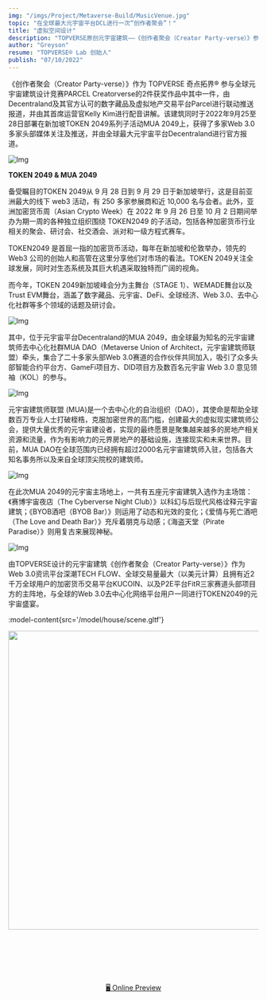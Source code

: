 ```yaml
---
img: "/imgs/Project/Metaverse-Build/MusicVenue.jpg"
topic: "在全球最大元宇宙平台DCL进行一次“创作者聚会”！"
title: "虚拟空间设计"
description: "TOPVERSE原创元宇宙建筑——《创作者聚会（Creator Party-verse）》参与全球元宇宙建筑竞赛Parcel Creatorverse获奖"
author: "Greyson"
resume: "TOPVERSE® Lab 创始人"
publish: "07/10/2022"
---
```

《创作者聚会（Creator Party-verse）》作为 TOPVERSE 奇点拓界® 参与全球元宇宙建筑设计竞赛PARCEL Creatorverse的2件获奖作品中其中一件，由Decentraland及其官方认可的数字藏品及虚拟地产交易平台Parcel进行联动推送报道，并由其首席运营官Kelly Kim进行配音讲解。该建筑同时于2022年9月25至28日部署在新加坡TOKEN 2049系列子活动MUA 2049上，获得了多家Web 3.0多家头部媒体关注及推送，并由全球最大元宇宙平台Decentraland进行官方报道。  
  
  ![Img](/imgs/News/PARCELCreatorverse/AwardImage.jpg)

  **TOKEN 2049 & MUA 2049**  

  备受瞩目的TOKEN 2049从 9 月 28 日到 9 月 29 日于新加坡举行，这是目前亚洲最大的线下 web3 活动，有 250 多家参展商和近 10,000 名与会者。此外，亚洲加密货币周（Asian Crypto Week）在 2022 年 9 月 26 日至 10 月 2 日期间举办为期一周的各种独立组织围绕 TOKEN2049 的子活动，包括各种加密货币行业相关的聚会、研讨会、社交酒会、派对和一级方程式赛车。  
  
  TOKEN2049 是首屈一指的加密货币活动，每年在新加坡和伦敦举办，领先的 Web3 公司的创始人和高管在这里分享他们对市场的看法。TOKEN 2049关注全球发展，同时对生态系统及其巨大机遇采取独特而广阔的视角。  
  
  而今年，TOKEN 2049新加坡峰会分为主舞台（STAGE 1）、WEMADE舞台以及Trust EVM舞台，涵盖了数字藏品、元宇宙、DeFi、全球经济、Web 3.0、去中心化社群等多个领域的话题及研讨会。  

   ![Img](/imgs/News/PARCELCreatorverse/20221003225946.jpg)

  其中，位于元宇宙平台Decentraland的MUA 2049，由全球最为知名的元宇宙建筑师去中心化社群MUA DAO（Metaverse Union of Architect，元宇宙建筑师联盟）牵头，集合了二十多家头部Web 3.0赛道的合作伙伴共同加入，吸引了众多头部智能合约平台方、GameFi项目方、DID项目方及数百名元宇宙 Web 3.0 意见领袖（KOL）的参与。  

  ![Img](/imgs/News/PARCELCreatorverse/20221003230015.jpg)

  元宇宙建筑师联盟 (MUA)是一个去中心化的自治组织（DAO），其使命是帮助全球数百万专业人士打破桎梏，克服加密世界的高门槛，创建最大的虚拟现实建筑师公会，提供大量优秀的元宇宙建设者，实现的最终愿景是聚集越来越多的房地产相关资源和流量，作为有影响力的元界房地产的基础设施，连接现实和未来世界。目前，MUA DAO在全球范围内已经拥有超过2000名元宇宙建筑师入驻，包括各大知名事务所以及来自全球顶尖院校的建筑师。  

   ![Img](/imgs/News/PARCELCreatorverse/20221003230309.jpg)

  在此次MUA 2049的元宇宙主场地上，一共有五座元宇宙建筑入选作为主场馆：《赛博宇宙夜店（The Cyberverse Night Club）》以科幻与后现代风格诠释元宇宙建筑；《BYOB酒吧（BYOB Bar）》则运用了动态和光效的变化；《爱情与死亡酒吧（The Love and Death Bar）》充斥着朋克与动感；《海盗天堂（Pirate Paradise）》则用复古来展现神秘。  

  ![Img](/imgs/News/PARCELCreatorverse/20221003230258.jpg)

  由TOPVERSE设计的元宇宙建筑《创作者聚会（Creator Party-verse）》作为Web 3.0资讯平台深潮TECH FLOW、全球交易量最大（以美元计算）且拥有近2千万全球用户的加密货币交易平台KUCOIN、以及P2E平台FitR三家赛道头部项目方的主阵地，与全球的Web 3.0去中心化网络平台用户一同进行TOKEN2049的元宇宙盛宴。


:model-content{src='/model/house/scene.gltf'}


<p align="center">
<img src="./public/topverse.svg" width="600"/>
</p>

<h2 align="center">
</h2><br>

<pre align="center">

</pre>

<p align="center">
<br>
<a href="https://topverse.netlify.app/">🖥 Online Preview</a>
<br><br>
 



